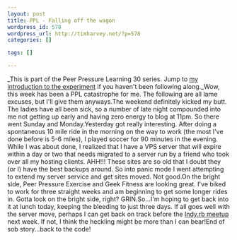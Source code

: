 ```yaml
--- 
layout: post
title: PPL - Falling off the wagon
wordpress_id: 578
wordpress_url: http://timharvey.net/?p=578
categories: []

tags: []

---
```

_This is part of the Peer Pressure Learning 30 series. Jump to [my introduction to the experiment](http://timharvey.net/2010/06/11/peer-pressure-learning-experiment/) if you haven't been following along._Wow, this week has been a PPL catastrophe for me. The following are all lame excuses, but I'll give them anyways.The weekend definitely kicked my butt. The ladies have all been sick, so a number of late night compounded into me not getting up early and having zero energy to blog at 11pm. So there went Sunday and Monday.Yesterday got really interesting. After doing a spontaneous 10 mile ride in the morning on the way to work (the most I've done before is 5-6 miles), I played soccer for 90 minutes in the evening. While I was about done, I realized that I have a VPS server that will expire within a day or two that needs migrated to a server run by a friend who took over all my hosting clients. AHH!!! These sites are so old that I doubt they (or I) have the best backups around. So into panic mode I went attempting to extend my server service and get sites moved. Not good.On the bright side, Peer Pressure Exercise and Geek Fitness are looking great. I've biked to work for three straight weeks and am beginning to get some longer rides in. Gotta look on the bright side, right? GRIN.So...I'm hoping to get back into it at lunch today, keeping the bleeding to just three days. If all goes well with the server move, perhaps I can get back on track before the [Indy.rb meetup](http://www.indyrb.org/) next week. If not, I think the heckling might be more than I can bear!End of sob story...back to the code!
